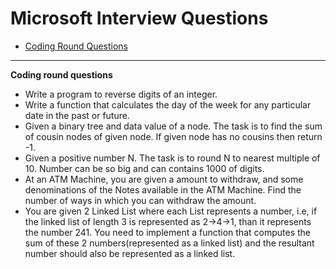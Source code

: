 
# Microsoft Interview Questions
* [Coding Round Questions](#coding)

____
<b name="coding">Coding round questions</b><br/>

- Write a program to reverse digits of an integer.
- Write a function that calculates the day of the week for any particular date in the past or future.
- Given a binary tree and data value of a node. The task is to find the sum of cousin nodes of given node. If given node has no cousins then return -1.
- Given a positive number N. The task is to round N to nearest multiple of 10. Number can be so big and can contains 1000 of digits.
- At an ATM Machine, you are given a amount to withdraw, and some denominations of the Notes available in the ATM Machine. Find the number of ways in which you can withdraw the amount.
- You are given 2 Linked List where each List represents a number, i.e, if the linked list of length 3 is represented as 2->4->1, than it represents the number 241. You need to implement a function that computes the sum of these 2 numbers(represented as a linked list) and the resultant number should also be represented as a linked list.
